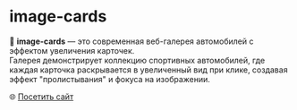 # image-cards

🚗 **image-cards** — это современная веб-галерея автомобилей с эффектом увеличения карточек.  
Галерея демонстрирует коллекцию спортивных автомобилей, где каждая карточка раскрывается в увеличенный вид при клике, создавая эффект "пролистывания" и фокуса на изображении.

🌐 [Посетить сайт](https://medeu0.github.io/image-cards/)
